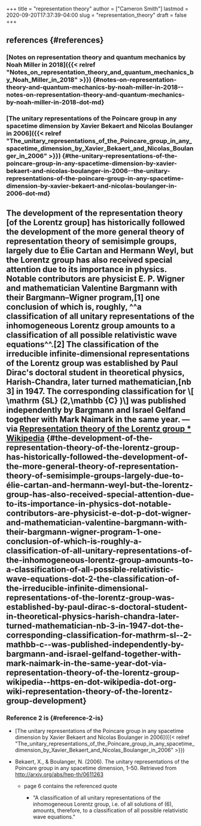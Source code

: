 +++
title = "representation theory"
author = ["Cameron Smith"]
lastmod = 2020-09-20T17:37:39-04:00
slug = "representation_theory"
draft = false
+++

## references {#references}


### [Notes on representation theory and quantum mechanics by Noah Miller in 2018]({{< relref "Notes_on_representation_theory_and_quantum_mechanics_by_Noah_Miller_in_2018" >}}) {#notes-on-representation-theory-and-quantum-mechanics-by-noah-miller-in-2018--notes-on-representation-theory-and-quantum-mechanics-by-noah-miller-in-2018-dot-md}


### [The unitary representations of the Poincare group in any spacetime dimension by Xavier Bekaert and Nicolas Boulanger in 2006]({{< relref "The_unitary_representations_of_the_Poincare_group_in_any_spacetime_dimension_by_Xavier_Bekaert_and_Nicolas_Boulanger_in_2006" >}}) {#the-unitary-representations-of-the-poincare-group-in-any-spacetime-dimension-by-xavier-bekaert-and-nicolas-boulanger-in-2006--the-unitary-representations-of-the-poincare-group-in-any-spacetime-dimension-by-xavier-bekaert-and-nicolas-boulanger-in-2006-dot-md}


## The development of the representation theory [of the Lorentz group] has historically followed the development of the more general theory of representation theory of semisimple groups, largely due to Élie Cartan and Hermann Weyl, but the Lorentz group has also received special attention due to its importance in physics. Notable contributors are physicist E. P. Wigner and mathematician Valentine Bargmann with their Bargmann–Wigner program,[1] one conclusion of which is, roughly, ^^a classification of all unitary representations of the inhomogeneous Lorentz group amounts to a classification of all possible relativistic wave equations^^.[2] The classification of the irreducible infinite-dimensional representations of the Lorentz group was established by Paul Dirac's doctoral student in theoretical physics, Harish-Chandra, later turned mathematician,[nb 3] in 1947. The corresponding classification for \\[ \mathrm {SL} (2,\mathbb {C} )\\] was published independently by Bargmann and Israel Gelfand together with Mark Naimark in the same year. — via [Representation theory of the Lorentz group \* Wikipedia](<https://en.wikipedia.org/wiki/Representation%5Ftheory%5Fof%5Fthe%5FLorentz%5Fgroup#Development>) {#the-development-of-the-representation-theory-of-the-lorentz-group-has-historically-followed-the-development-of-the-more-general-theory-of-representation-theory-of-semisimple-groups-largely-due-to-élie-cartan-and-hermann-weyl-but-the-lorentz-group-has-also-received-special-attention-due-to-its-importance-in-physics-dot-notable-contributors-are-physicist-e-dot-p-dot-wigner-and-mathematician-valentine-bargmann-with-their-bargmann-wigner-program-1-one-conclusion-of-which-is-roughly-a-classification-of-all-unitary-representations-of-the-inhomogeneous-lorentz-group-amounts-to-a-classification-of-all-possible-relativistic-wave-equations-dot-2-the-classification-of-the-irreducible-infinite-dimensional-representations-of-the-lorentz-group-was-established-by-paul-dirac-s-doctoral-student-in-theoretical-physics-harish-chandra-later-turned-mathematician-nb-3-in-1947-dot-the-corresponding-classification-for-mathrm-sl--2-mathbb-c--was-published-independently-by-bargmann-and-israel-gelfand-together-with-mark-naimark-in-the-same-year-dot-via-representation-theory-of-the-lorentz-group-wikipedia--https-en-dot-wikipedia-dot-org-wiki-representation-theory-of-the-lorentz-group-development}


### Reference 2 is {#reference-2-is}

<!--list-separator-->

-  [The unitary representations of the Poincare group in any spacetime dimension by Xavier Bekaert and Nicolas Boulanger in 2006]({{< relref "The_unitary_representations_of_the_Poincare_group_in_any_spacetime_dimension_by_Xavier_Bekaert_and_Nicolas_Boulanger_in_2006" >}})

<!--list-separator-->

-  Bekaert, X., & Boulanger, N. (2006). The unitary representations of the Poincare group in any spacetime dimension, 1–50. Retrieved from <http://arxiv.org/abs/hep-th/0611263>

    <!--list-separator-->

    -  page 6 contains the referenced quote

        <!--list-separator-->

        -  "A classification of all unitary representations of the inhomogeneous Lorentz group, i.e. of all solutions of (6), amounts, therefore, to a classification of all possible relativistic wave equations."
